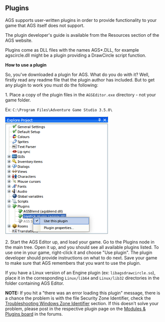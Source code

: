 ## Plugins

AGS supports user-written plugins in order to provide functionality to
your game that AGS itself does not support.

The plugin developer's guide is available from the Resources section of
the AGS website.

Plugins come as DLL files with the names AGS\*.DLL, for example
agscircle.dll might be a plugin providing a DrawCircle script function.

**How to use a plugin**

So, you've downloaded a plugin for AGS. What do you do with it? Well,
firstly read any readme file that the plugin author has included. But to
get any plugin to work you must do the following:

1\. Place a copy of the plugin files in the `AGSEditor.exe` directory - not your
game folder. 

Ex: `C:\Program Files\Adventure Game Studio 3.5.0\`

![Right click Use plugin](images/Plugins_img1.png)

2\. Start the AGS Editor up, and load your game. 
Go to the Plugins node in the main tree. 
Open it up, and you should see all available plugins  listed. 
To use one in your game, right-click it and choose "Use plugin".
The plugin developer should provide instructions on what to do next.
Save your game to make sure that AGS remembers that you want to use the
plugin.

If you have a Linux version of an Engine plugin (ex: `libagsdrawcircle.so`), place it in the corresponding `Linux/lib64` and `Linux/lib32` directories in the folder containing AGS Editor.

**NOTE:** If you hit a "there was an error loading this plugin" message, there is a chance the problem is with the file Security Zone Identifier, check the [Troubleshooting Windows Zone Identifier](TroubleshootingWindowsZoneID) section. If this doesn't solve your problem, please post in the respective plugin page on the [Modules & Plugins board](https://www.adventuregamestudio.co.uk/forums/index.php?board=10.0) in the forums.
